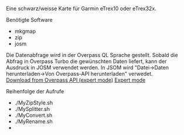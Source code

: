 Eine schwarz/weisse Karte für Garmin eTrex10 oder eTrex32x.

Benötigte Software
* mkgmap 
* zip
* josm

Die Datenabfrage wird in der Overpass QL Sprache gestellt. Sobald die Abfrag in Overpass Turbo die gewünschten Daten liefert, kann der Ausdruck in JOSM verwendet werden. 
In JSOM wird "Datei->Daten herunterladen->Von Overpass-API herunterladen" verwedet.  
[Download from Overpass API (expert mode)](https://josm.openstreetmap.de/wiki/Help/Action/Download) [Expert mode](https://josm.openstreetmap.de/wiki/Help/ExpertMode)


Reihenfolge der Aufrufe
* ./MyZipStyle.sh
* ./MySplitter.sh
* ./MyConvert.sh
* ./MyRename.sh
* 
